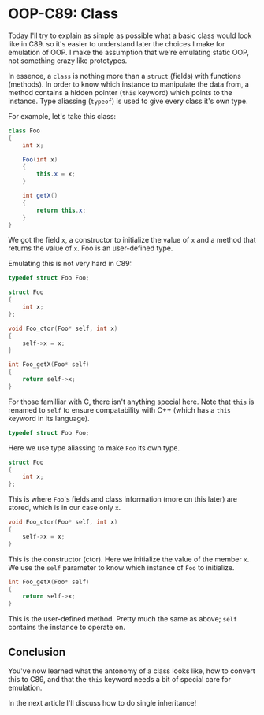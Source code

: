 # OOP-C89: Class

Today I'll try to explain as simple as possible what a basic class would look
like in C89. so it's easier to understand later the choices I make for
emulation of OOP. I make the assumption that we're emulating static OOP, not
something crazy like prototypes.

In essence, a `class` is nothing more than a `struct` (fields) with functions
(methods). In order to know which instance to manipulate the data from, a
method contains a hidden pointer (`this` keyword) which points to the instance.
Type aliassing (`typeof`) is used to give every class it's own type.

For example, let's take this class:

```csharp
class Foo
{
    int x;

    Foo(int x)
    {
        this.x = x;
    }

    int getX()
    {
        return this.x;
    }
}
```

We got the field `x`, a constructor to initialize the value of `x` and a method
that returns the value of `x`. Foo is an user-defined type.

Emulating this is not very hard in C89:

```c
typedef struct Foo Foo;

struct Foo
{
    int x;
};

void Foo_ctor(Foo* self, int x)
{
    self->x = x;
}

int Foo_getX(Foo* self)
{
    return self->x;
}
```

For those familliar with C, there isn't anything special here. Note that `this`
is renamed to `self` to ensure compatability with C++ (which has a `this`
keyword in its language).

```c
typedef struct Foo Foo;
```

Here we use type aliassing to make `Foo` its own type.

```c
struct Foo
{
    int x;
};
```

This is where `Foo`'s fields and class information (more on this later) are
stored, which is in our case only `x`.

```c
void Foo_ctor(Foo* self, int x)
{
    self->x = x;
}
```

This is the constructor (ctor). Here we initialize the value of the member `x`.
We use the `self` parameter to know which instance of `Foo` to initialize.

```c
int Foo_getX(Foo* self)
{
    return self->x;
}
```

This is the user-defined method. Pretty much the same as above; `self` contains
the instance to operate on.

## Conclusion

You've now learned what the antonomy of a class looks like, how to convert this
to C89, and that the `this` keyword needs a bit of special care for emulation.

In the next article I'll discuss how to do single inheritance!
